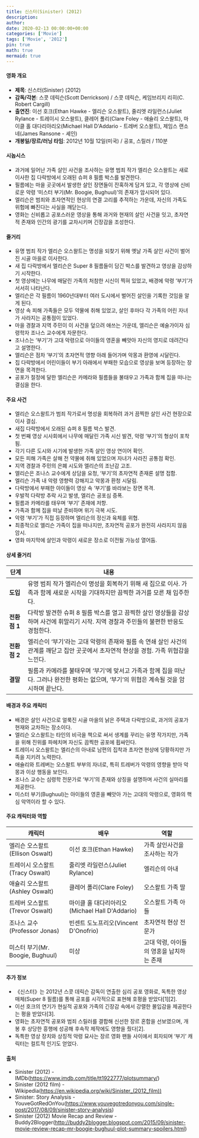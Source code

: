 ```yaml
---
title: 신스터(Sinister) (2012)
description: 
author: 
date: 2020-02-13 00:00:00+00:00
categories: ['Movie']
tags: ['Movie', '2012']
pin: true
math: true
mermaid: true
---
```

#### 영화 개요

- **제목**: 신스터(Sinister) (2012)  
- **감독/각본**: 스콧 데릭슨(Scott Derrickson) / 스콧 데릭슨, 케임브리지 리히(C. Robert Cargill)  
- **출연진**: 이선 호크(Ethan Hawke - 엘리슨 오스왈트), 줄리엣 라일런스(Juliet Rylance - 트레이시 오스왈트), 클레어 폴리(Clare Foley - 애슐리 오스왈트), 마이클 홀 대다리아리오(Michael Hall D'Addario - 트레버 오스왈트), 제임스 랜소네(James Ransone - 셰인)  
- **개봉일/장르/러닝 타임**: 2012년 10월 12일(미국) / 공포, 스릴러 / 110분  

#### 시놉시스

- 과거에 일어난 가족 살인 사건을 조사하는 유명 범죄 작가 엘리슨 오스왈트는 새로 이사한 집 다락방에서 오래된 슈퍼 8 필름 박스를 발견한다.  
- 필름에는 마을 곳곳에서 발생한 살인 장면들이 잔혹하게 담겨 있고, 각 영상에 신비로운 악령 ‘미스터 부기(Mr. Boogie, Bughuul)’의 존재가 암시되어 있다.  
- 엘리슨은 범죄와 초자연적인 현상의 연결 고리를 추적하는 가운데, 자신의 가족도 위험에 빠진다는 사실을 깨닫는다.  
- 영화는 신비롭고 공포스러운 영상을 통해 과거와 현재의 살인 사건을 잇고, 초자연적 존재와 인간의 광기를 교차시키며 긴장감을 조성한다.  

#### 줄거리

- 유명 범죄 작가 엘리슨 오스왈트는 명성을 되찾기 위해 옛날 가족 살인 사건이 벌어진 시골 마을로 이사한다.  
- 새 집 다락방에서 엘리슨은 Super 8 필름들이 담긴 박스를 발견하고 영상을 감상하기 시작한다.  
- 첫 영상에는 나무에 매달린 가족의 처참한 시신이 찍혀 있었고, 배경에 악령 ‘부기’가 서서히 나타난다.  
- 엘리슨은 각 필름이 1960년대부터 여러 도시에서 벌어진 살인을 기록한 것임을 알게 된다.  
- 영상 속 피해 가족들은 모두 약물에 취해 있었고, 살인 후마다 각 가족의 어린 자녀가 사라지는 공통점이 있었다.  
- 마을 경찰과 지역 주민이 이 사건을 덮으려 애쓰는 가운데, 엘리슨은 예술가이자 심령학자 조나스 교수에게 자문한다.  
- 조나스는 ‘부기’가 고대 악령으로 아이들의 영혼을 빼앗아 자신의 영지로 데려간다고 설명한다.  
- 엘리슨은 점차 ‘부기’의 초자연적 영향 아래 들어가며 악몽과 환영에 시달린다.  
- 집 다락방에서 어린이들이 부기 아래에서 부패한 모습으로 영상을 보며 등장하는 장면을 목격한다.  
- 공포가 절정에 달한 엘리슨은 카메라와 필름들을 불태우고 가족과 함께 집을 떠나는 결심을 한다.  

#### 주요 사건

- 엘리슨 오스왈트가 범죄 작가로서 명성을 회복하려 과거 끔찍한 살인 사건 현장으로 이사 결심.  
- 새집 다락방에서 오래된 슈퍼 8 필름 박스 발견.  
- 첫 번째 영상 시사회에서 나무에 매달린 가족 시신 발견, 악령 ‘부기’의 형상이 포착됨.  
- 각기 다른 도시와 시기에 발생한 가족 살인 영상 연이어 확인.  
- 모든 피해 가족은 살해 전 약물에 취해 있었으며 자녀가 사라진 공통점 확인.  
- 지역 경찰과 주민의 은폐 시도와 엘리슨의 조난감 고조.  
- 엘리슨은 조나스 교수에게 상담을 요청, ‘부기’의 초자연적 존재론 설명 접함.  
- 엘리슨 가족 내 악령 영향력 강해지고 악몽과 환청 시달림.  
- 다락방에서 부패한 아이들이 영상 속 ‘부기’를 바라보는 장면 목격.  
- 우발적 다락방 추락 사고 발생, 엘리슨 공포심 증폭.  
- 필름과 카메라를 태우며 ‘부기’ 존재에 저항.  
- 가족과 함께 집을 떠날 준비하며 위기 극복 시도.  
- 악령 ‘부기’가 직접 등장하며 엘리슨의 정신과 육체를 위협.  
- 최종적으로 엘리슨 가족이 집을 떠나지만, 초자연적 공포가 완전히 사라지지 않음 암시.  
- 영화 마지막에 살인과 악령이 새로운 장소로 이전될 가능성 열어둠.  

#### 상세 줄거리

| **단계**  | **내용** |
|-----------|----------|
| **도입**   | 유명 범죄 작가 엘리슨이 명성을 회복하기 위해 새 집으로 이사. 가족과 함께 새로운 시작을 기대하지만 끔찍한 과거를 모른 채 입주한다. |
| **전환점 1** | 다락방 발견한 슈퍼 8 필름 박스를 열고 끔찍한 살인 영상들을 감상하며 사건에 휘말리기 시작. 지역 경찰과 주민들의 불편한 반응도 경험한다. |
| **전환점 2** | 엘리슨이 ‘부기’라는 고대 악령의 존재와 필름 속 연쇄 살인 사건의 관계를 깨닫고 집안 곳곳에서 초자연적 현상을 경험. 가족 위협감을 느낀다. |
| **결말**   | 필름과 카메라를 불태우며 ‘부기’에 맞서고 가족과 함께 집을 떠난다. 그러나 완전한 평화는 없으며, ‘부기’의 위협은 계속될 것을 암시하며 끝난다. |

#### 배경과 주요 캐릭터

- 배경은 살인 사건으로 얼룩진 시골 마을의 낡은 주택과 다락방으로, 과거의 공포가 현재와 교차하는 장소이다.  
- 엘리슨 오스왈트는 타인의 비극을 책으로 써서 생계를 꾸리는 유명 작가지만, 가족을 위해 진위를 파헤치며 자신도 끔찍한 공포에 휩싸인다.  
- 트레이시 오스왈트는 엘리슨의 아내로 남편의 집착과 초자연 현상에 당황하지만 가족을 지키려 노력한다.  
- 애슐리와 트레버는 오스왈트 부부의 자녀로, 특히 트레버가 악령의 영향을 받아 악몽과 이상 행동을 보인다.  
- 조나스 교수는 심령학 전문가로 ‘부기’의 존재와 상징을 설명하며 사건의 실마리를 제공한다.  
- 미스터 부기(Bughuul)는 아이들의 영혼을 빼앗아 가는 고대의 악령으로, 영화의 핵심 악역이라 할 수 있다.  

#### 주요 캐릭터와 역할

| **캐릭터**       | **배우**               | **역할**                     |
|------------------|------------------------|------------------------------|
| 엘리슨 오스왈트(Ellison Oswalt) | 이선 호크(Ethan Hawke)     | 가족 살인사건을 조사하는 작가 |
| 트레이시 오스왈트(Tracy Oswalt)  | 줄리엣 라일런스(Juliet Rylance) | 엘리슨의 아내                  |
| 애슐리 오스왈트(Ashley Oswalt)   | 클레어 폴리(Clare Foley)   | 오스왈트 가족 딸                |
| 트레버 오스왈트(Trevor Oswalt)   | 마이클 홀 대다리아리오(Michael Hall D'Addario) | 오스왈트 가족 아들             |
| 조나스 교수(Professor Jonas)     | 빈센트 도노프리오(Vincent D'Onofrio) | 초자연적 현상 전문가          |
| 미스터 부기(Mr. Boogie, Bughuul) | 미상                     | 고대 악령, 아이들의 영혼을 납치하는 존재    |

#### 추가 정보

- 《신스터》는 2012년 스콧 데릭슨 감독이 연출한 심리 공포 영화로, 독특한 영상 매체(Super 8 필름)를 통해 공포를 시각적으로 표현해 호평을 받았다[1][2].  
- 이선 호크의 연기가 현실적 공포와 가족의 긴장감 속에서 강렬한 몰입감을 제공한다는 평을 받았다[3].  
- 영화는 초자연적 공포와 범죄 스릴러를 결합해 신선한 장르 혼합을 선보였으며, 개봉 후 상당한 흥행에 성공해 후속작 제작에도 영향을 줬다[2].  
- 독특한 영상 장치와 상징적 악령 묘사는 장르 영화 팬들 사이에서 회자되며 ‘부기’ 캐릭터는 컬트적 인기도 얻었다.  

#### 출처

- Sinister (2012) - IMDb(https://www.imdb.com/title/tt1922777/plotsummary/)  
- Sinister (2012 film) - Wikipedia(https://en.wikipedia.org/wiki/Sinister_(2012_film))  
- Sinister: Story Analysis - YouveGotRedOnYou(https://www.youvegotredonyou.com/single-post/2017/08/09/sinister-story-analysis)  
- Sinister (2012) Movie Recap and Review - Buddy2Blogger(http://buddy2blogger.blogspot.com/2015/09/sinister-movie-review-recap-mr-boogie-bughuul-plot-summary-spoilers.html)
